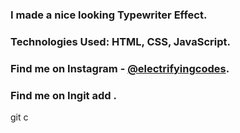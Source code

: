 ### I made a nice looking Typewriter Effect.

### Technologies Used: HTML, CSS, JavaScript.

### Find me on Instagram - [@electrifyingcodes][Instagram].
### Find me on Ingit add .
git c

[Instagram]: https://www.instagram.com/electrifyingcodes